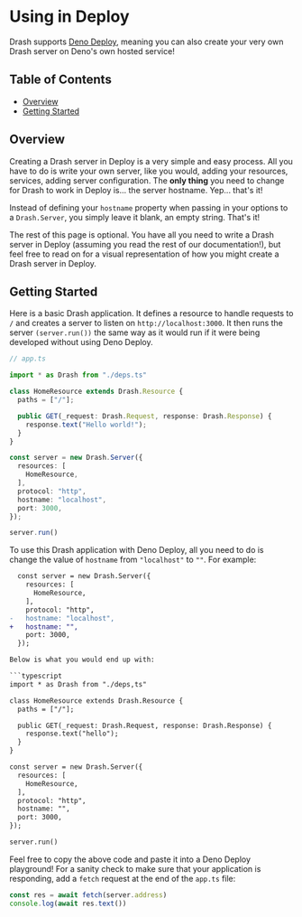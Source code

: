 # Using in Deploy

Drash supports [Deno Deploy](https://deno.com/deploy/), meaning you can also create your very own Drash server on Deno's own hosted service! 

## Table of Contents

* [Overview](#overview)
* [Getting Started](#getting-started)

## Overview

Creating a Drash server in Deploy is a very simple and easy process. All you have to do is write your own server, like you would, adding your resources, services, adding server configuration. The **only thing** you need to change for Drash to work in Deploy is... the server hostname. Yep... that's it! 

Instead of defining your `hostname` property when passing in your options to a `Drash.Server`, you simply leave it blank, an empty string. That's it!

The rest of this page is optional. You have all you need to write a Drash server in Deploy (assuming you read the rest of our documentation!), but feel free to read on for a visual representation of how you might create a Drash server in Deploy.

## Getting Started

Here is a basic Drash application. It defines a resource to handle requests to `/` and creates a server to listen on `http://localhost:3000`. It then runs the server `(server.run())` the same way as it would run if it were being developed without using Deno Deploy.

```typescript
// app.ts

import * as Drash from "./deps.ts"

class HomeResource extends Drash.Resource {
  paths = ["/"];

  public GET(_request: Drash.Request, response: Drash.Response) {
    response.text("Hello world!");
  }
}

const server = new Drash.Server({
  resources: [
    HomeResource,
  ],
  protocol: "http",
  hostname: "localhost",
  port: 3000,
});

server.run()
```

To use this Drash application with Deno Deploy, all you need to do is change the value of `hostname` from `"localhost"` to `""`. For example:

```diff
  const server = new Drash.Server({
    resources: [
      HomeResource,
    ],
    protocol: "http",
-   hostname: "localhost",
+   hostname: "",
    port: 3000,
  });

Below is what you would end up with:

```typescript
import * as Drash from "./deps,ts"

class HomeResource extends Drash.Resource {
  paths = ["/"];

  public GET(_request: Drash.Request, response: Drash.Response) {
    response.text("hello");
  }
}

const server = new Drash.Server({
  resources: [
    HomeResource,
  ],
  protocol: "http",
  hostname: "",
  port: 3000,
});

server.run()
```

Feel free to copy the above code and paste it into a Deno Deploy playground! For a sanity check to make sure that your application is responding, add a `fetch` request at the end of the `app.ts` file:

```typescript
const res = await fetch(server.address)
console.log(await res.text())
```